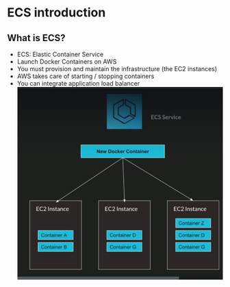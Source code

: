 # ECS introduction

## What is ECS?
* ECS: Elastic Container Service
* Launch Docker Containers on AWS
* You must provision and maintain the infrastructure (the EC2 instances)
* AWS takes care of starting / stopping containers
* You can integrate application load balancer
![](images/ecs.png)
